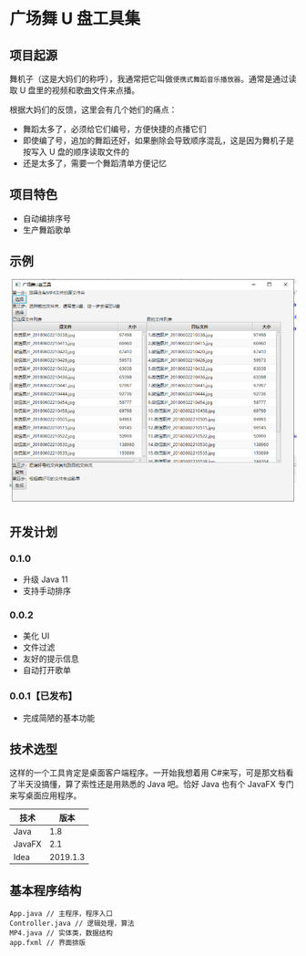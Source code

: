 # 广场舞 U 盘工具集

## 项目起源

舞机子（这是大妈们的称呼），我通常把它叫做`便携式舞蹈音乐播放器`。通常是通过读取 U 盘里的视频和歌曲文件来点播。

根据大妈们的反馈，这里会有几个她们的痛点：

- 舞蹈太多了，必须给它们编号，方便快捷的点播它们
- 即使编了号，追加的舞蹈还好，如果删除会导致顺序混乱，这是因为舞机子是按写入 U 盘的顺序读取文件的
- 还是太多了，需要一个舞蹈清单方便记忆

## 项目特色

- 自动编排序号
- 生产舞蹈歌单

## 示例

![app.png](app.png)

## 开发计划

### 0.1.0

- 升级 Java 11
- 支持手动排序

### 0.0.2

- 美化 UI
- 文件过滤
- 友好的提示信息
- 自动打开歌单

### 0.0.1【已发布】

- 完成简陋的基本功能

## 技术选型

这样的一个工具肯定是桌面客户端程序。一开始我想着用 C#来写，可是那文档看了半天没搞懂，算了索性还是用熟悉的 Java 吧。恰好 Java 也有个 JavaFX 专门来写桌面应用程序。

| 技术   | 版本     |
| ------ | -------- |
| Java   | 1.8      |
| JavaFX | 2.1      |
| Idea   | 2019.1.3 |

## 基本程序结构

```text
App.java // 主程序，程序入口
Controller.java // 逻辑处理，算法
MP4.java // 实体类，数据结构
app.fxml // 界面排版
```
